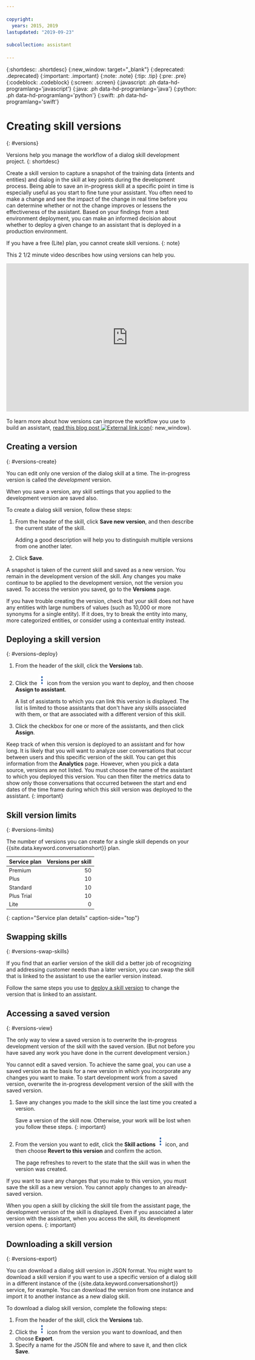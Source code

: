 ```yaml
---

copyright:
  years: 2015, 2019
lastupdated: "2019-09-23"

subcollection: assistant

---
```


{:shortdesc: .shortdesc}
{:new_window: target="_blank"}
{:deprecated: .deprecated}
{:important: .important}
{:note: .note}
{:tip: .tip}
{:pre: .pre}
{:codeblock: .codeblock}
{:screen: .screen}
{:javascript: .ph data-hd-programlang='javascript'}
{:java: .ph data-hd-programlang='java'}
{:python: .ph data-hd-programlang='python'}
{:swift: .ph data-hd-programlang='swift'}

# Creating skill versions
{: #versions}

Versions help you manage the workflow of a dialog skill development project.
{: shortdesc}

Create a skill version to capture a snapshot of the training data (intents and entities) and dialog in the skill at key points during the development process. Being able to save an in-progress skill at a specific point in time is especially useful as you start to fine tune your assistant. You often need to make a change and see the impact of the change in real time before you can determine whether or not the change improves or lessens the effectiveness of the assistant. Based on your findings from a test environment deployment, you can make an informed decision about whether to deploy a given change to an assistant that is deployed in a production environment.

If you have a free (Lite) plan, you cannot create skill versions.
{: note}

This 2 1/2 minute video describes how using versions can help you.

<iframe class="embed-responsive-item" id="youtubeplayer" title="Creating skill versions" type="text/html" width="640" height="390" src="https://www.youtube.com/embed/FDolnBxvcZ8" frameborder="0" webkitallowfullscreen mozallowfullscreen allowfullscreen> </iframe>

To learn more about how versions can improve the workflow you use to build an assistant, [read this blog post ![External link icon](../../icons/launch-glyph.svg "External link icon")](https://medium.com/ibm-watson/watson-assistant-versions-announcement-d60869b1f5f){: new_window}.

## Creating a version
{: #versions-create}

You can edit only one version of the dialog skill at a time. The in-progress version is called the *development* version.

When you save a version, any skill settings that you applied to the development version are saved also.

To create a dialog skill version, follow these steps:

1.  From the header of the skill, click **Save new version**, and then describe the current state of the skill.

    Adding a good description will help you to distinguish multiple versions from one another later.

1.  Click **Save**.

A snapshot is taken of the current skill and saved as a new version. You remain in the development version of the skill. Any changes you make continue to be applied to the development version, not the version you saved. To access the version you saved, go to the **Versions** page.

If you have trouble creating the version, check that your skill does not have any entities with large numbers of values (such as 10,000 or more synonyms for a single entity). If it does, try to break the entity into many, more categorized entities, or consider using a contextual entity instead.

## Deploying a skill version
{: #versions-deploy}

1.  From the header of the skill, click the **Versions** tab.
1.  Click the ![Click to view actions](images/kebab-react.png) icon from the version you want to deploy, and then choose **Assign to assistant**.

    A list of assistants to which you can link this version is displayed. The list is limited to those assistants that don't have any skills associated with them, or that are associated with a different version of this skill.
1.  Click the checkbox for one or more of the assistants, and then click **Assign**.

Keep track of when this version is deployed to an assistant and for how long. It is likely that you will want to analyze user conversations that occur between users and this specific version of the skill. You can get this information from the **Analytics** page. However, when you pick a data source, versions are not listed. You must choose the name of the assistant to which you deployed this version. You can then filter the metrics data to show only those conversations that occurred between the start and end dates of the time frame during which this skill version was deployed to the assistant.
{: important}

## Skill version limits
{: #versions-limits}

The number of versions you can create for a single skill depends on your {{site.data.keyword.conversationshort}} plan.

| Service plan     | Versions per skill |
|------------------|-------------------:|
| Premium          |                 50 |
| Plus             |                 10 |
| Standard         |                 10 |
| Plus Trial       |                 10 |
| Lite             |                  0 |
{: caption="Service plan details" caption-side="top"}

## Swapping skills
{: #versions-swap-skills}

If you find that an earlier version of the skill did a better job of recognizing and addressing customer needs than a later version, you can swap the skill that is linked to the assistant to use the earlier version instead.

Follow the same steps you use to [deploy a skill version](#versions-deploy) to change the version that is linked to an assistant.

## Accessing a saved version
{: #versions-view}

The only way to view a saved version is to overwrite the in-progress development version of the skill with the saved version. (But not before you have saved any work you have done in the current development version.)

You cannot edit a saved version. To achieve the same goal, you can use a saved version as the basis for a new version in which you incorporate any changes you want to make. To start development work from a saved version, overwrite the in-progress development version of the skill with the saved version.

1.  Save any changes you made to the skill since the last time you created a version.

    Save a version of the skill now. Otherwise, your work will be lost when you follow these steps.
    {: important}

1.  From the version you want to edit, click the **Skill actions** ![Skill actions](images/kebab-react.png) icon, and then choose **Revert to this version** and confirm the action.

    The page refreshes to revert to the state that the skill was in when the version was created.

If you want to save any changes that you make to this version, you must save the skill as a new version. You cannot apply changes to an already-saved version.

When you open a skill by clicking the skill tile from the assistant page, the development version of the skill is displayed. Even if you associated a later version with the assistant, when you access the skill, its development version opens.
{: important}

## Downloading a skill version
{: #versions-export}

You can download a dialog skill version in JSON format. You might want to download a skill version if you want to use a specific version of a dialog skill in a different instance of the {{site.data.keyword.conversationshort}} service, for example. You can download the version from one instance and import it to another instance as a new dialog skill.

To download a dialog skill version, complete the following steps:

1.  From the header of the skill, click the **Versions** tab.
1.  Click the ![Click to view actions](images/kebab-react.png) icon from the version you want to download, and then choose **Export**.
1.  Specify a name for the JSON file and where to save it, and then click **Save**.
